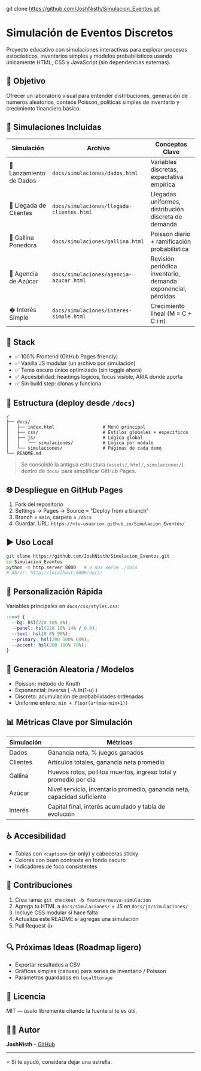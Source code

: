 git clone https://github.com/JoshNisth/Simulacion_Eventos.git
# Simulación de Eventos Discretos

Proyecto educativo con simulaciones interactivas para explorar procesos estocásticos, inventarios simples y modelos probabilísticos usando únicamente HTML, CSS y JavaScript (sin dependencias externas).

## 🎯 Objetivo

Ofrecer un laboratorio visual para entender distribuciones, generación de números aleatorios, conteos Poisson, políticas simples de inventario y crecimiento financiero básico.

## 🚀 Simulaciones Incluidas

| Simulación | Archivo | Conceptos Clave |
|------------|---------|-----------------|
| 🎲 Lanzamiento de Dados | `docs/simulaciones/dados.html` | Variables discretas, expectativa empírica |
| 🏪 Llegada de Clientes | `docs/simulaciones/llegada-clientes.html` | Llegadas uniformes, distribución discreta de demanda |
| 🐔 Gallina Ponedora | `docs/simulaciones/gallina.html` | Poisson diario + ramificación probabilística |
| 🧂 Agencia de Azúcar | `docs/simulaciones/agencia-azucar.html` | Revisión periódica inventario, demanda exponencial, pérdidas |
| � Interés Simple | `docs/simulaciones/interes-simple.html` | Crecimiento lineal (M = C + C·i·n) |

## 🧱 Stack
- ✅ 100% Frontend (GitHub Pages friendly)
- ✅ Vanilla JS modular (un archivo por simulación)
- ✅ Tema oscuro único optimizado (sin toggle ahora)
- ✅ Accesibilidad: headings lógicos, focus visible, ARIA donde aporta
- ✅ Sin build step: clonas y funciona

## 📁 Estructura (deploy desde `/docs`)

```
/
├── docs/
│   ├── index.html                  # Menú principal
│   ├── css/                        # Estilos globales + específicos
│   ├── js/                         # Lógica global
│   │   └── simulaciones/           # Lógica por módulo
│   └── simulaciones/               # Páginas de cada demo
└── README.md
```

> Se consolidó la antigua estructura (`assets/`, `html/`, `simulaciones/`) dentro de `docs/` para simplificar GitHub Pages.

## 🌐 Despliegue en GitHub Pages
1. Fork del repositorio
2. Settings → Pages → Source = "Deploy from a branch"
3. Branch = `main`, carpeta = `/docs`
4. Guardar. URL: `https://<tu-usuario>.github.io/Simulacion_Eventos/`

## ▶️ Uso Local
```bash
git clone https://github.com/JoshNisth/Simulacion_Eventos.git
cd Simulacion_Eventos
python -m http.server 8000   # o npx serve ./docs
# Abrir: http://localhost:8000/docs/
```

## 🎨 Personalización Rápida
Variables principales en `docs/css/styles.css`:
```css
:root {
  --bg: hsl(220 18% 8%);
  --panel: hsl(228 16% 14% / 0.6);
  --text: hsl(0 0% 98%);
  --primary: hsl(200 100% 60%);
  --accent: hsl(280 100% 70%);
}
```

## 🧪 Generación Aleatoria / Modelos
- Poisson: método de Knuth
- Exponencial: inversa ( -λ ln(1-u) )
- Discreto: acumulación de probabilidades ordenadas
- Uniforme entero: `min + floor(u*(max-min+1))`

## 📊 Métricas Clave por Simulación
| Simulación | Métricas |
|------------|----------|
| Dados | Ganancia neta, % juegos ganados |
| Clientes | Artículos totales, ganancia neta promedio |
| Gallina | Huevos rotos, pollitos muertos, ingreso total y promedio por día |
| Azúcar | Nivel servicio, inventario promedio, ganancia neta, capacidad suficiente |
| Interés | Capital final, interés acumulado y tabla de evolución |

## ♿ Accesibilidad
- Tablas con `<caption>` (sr-only) y cabeceras sticky
- Colores con buen contraste en fondo oscuro
- Indicadores de foco consistentes

## 🤝 Contribuciones
1. Crea rama: `git checkout -b feature/nueva-simulacion`
2. Agrega tu HTML a `docs/simulaciones/` + JS en `docs/js/simulaciones/`
3. Incluye CSS modular si hace falta
4. Actualiza este README si agregas una simulación
5. Pull Request 👍

## 🔍 Próximas Ideas (Roadmap ligero)
- Exportar resultados a CSV
- Gráficas simples (canvas) para series de inventario / Poisson
- Parámetros guardados en `localStorage`

## 📄 Licencia
MIT — úsalo libremente citando la fuente si te es útil.

## 👨‍💻 Autor
**JoshNisth** – [GitHub](https://github.com/JoshNisth)

---
⭐ Si te ayudó, considera dejar una estrella.
